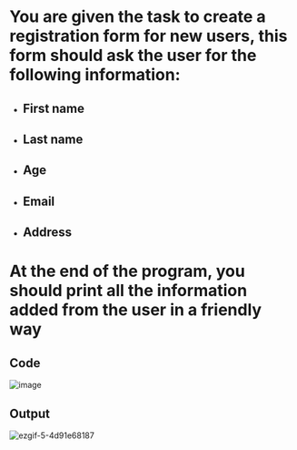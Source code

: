 # You are given the task to create a registration form for new users, this form should ask the user for the following information:

- ## First name
- ## Last name
- ## Age
- ## Email
- ## Address
# At the end of the program, you should print all the information added from the user in a friendly way

## Code

![image](https://user-images.githubusercontent.com/98846377/204934660-bd5bd8ac-5fbf-4f98-82e0-5f44b4e99976.png)

## Output

![ezgif-5-4d91e68187](https://user-images.githubusercontent.com/98846377/204935673-cf9710b1-1c1e-4752-b066-cebb7d74e979.gif)
